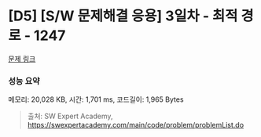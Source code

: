 # [D5] [S/W 문제해결 응용] 3일차 - 최적 경로 - 1247 

[문제 링크](https://swexpertacademy.com/main/code/problem/problemDetail.do?contestProbId=AV15OZ4qAPICFAYD) 

### 성능 요약

메모리: 20,028 KB, 시간: 1,701 ms, 코드길이: 1,965 Bytes



> 출처: SW Expert Academy, https://swexpertacademy.com/main/code/problem/problemList.do